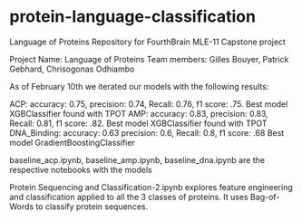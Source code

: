 # protein-language-classification

Language of Proteins
Repository for FourthBrain MLE-11 Capstone project

Project Name: Language of Proteins
Team members: Gilles Bouyer, Patrick Gebhard, Chrisogonas Odhiambo

As of February 10th we iterated our models with the following results:

ACP: accuracy: 0.75, precision: 0.74, Recall: 0.76, f1 score: .75. Best model XGBClassifier found with TPOT
AMP: accuracy: 0.83, precision: 0.83, Recall: 0.81, f1 score: .82. Best model XGBClassifier found with TPOT
DNA_Binding: accuracy: 0.63 precision: 0.6, Recall: 0.8, f1 score: .68 Best model GradientBoostingClassifier

baseline_acp.ipynb, baseline_amp.ipynb, baseline_dna.ipynb are the respective notebooks with the models

Protein Sequencing and Classification-2.ipynb explores feature engineering and classification applied to all the 3 classes of proteins. It uses Bag-of-Words to classify protein sequences.
